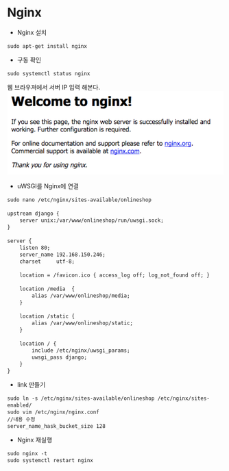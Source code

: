 # Nginx

- Nginx 설치

```commandline
sudo apt-get install nginx
```

- 구동 확인

```commandline
sudo systemctl status nginx
```

웹 브라우져에서 서버 IP 입력 해본다.
![Local Image](/img/nginx01.png)

- uWSGI를 Nginx에 연결

```commandline
sudo nano /etc/nginx/sites-available/onlineshop

upstream django {
    server unix:/var/www/onlineshop/run/uwsgi.sock;
}

server {
    listen 80;
    server_name 192.168.150.246;
    charset     utf-8;

    location = /favicon.ico { access_log off; log_not_found off; }

    location /media  {
        alias /var/www/onlineshop/media;
    }

    location /static {
        alias /var/www/onlineshop/static;
    }

    location / {
        include /etc/nginx/uwsgi_params;
        uwsgi_pass django;
    }
}
```

- link 만들기

```commandline
sudo ln -s /etc/nginx/sites-available/onlineshop /etc/nginx/sites-enabled/
sudo vim /etc/nginx/nginx.conf
//내용 수정
server_name_hask_bucket_size 128
```

- Nginx 재실행

```commandline
sudo nginx -t
sudo systemctl restart nginx
```
